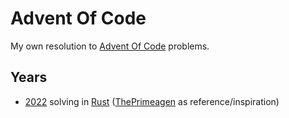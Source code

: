 # Advent Of Code

My own resolution to [Advent Of Code](https://adventofcode.com/2022/about)
problems.

## Years
* [2022](https://github.com/lorenzocorallo/aoc/tree/2022) solving in 
[Rust](https://www.rust-lang.org/) ([ThePrimeagen](https://github.com/ThePrimeagen/aoc)
as reference/inspiration)
